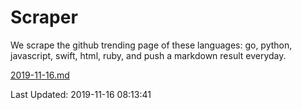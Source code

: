 # Scraper

We scrape the github trending page of these languages: go, python, javascript, swift, html, ruby, and push a markdown result everyday.

[2019-11-16.md](https://github.com/henson/Scraper/blob/master/2019-11-16.md)

Last Updated: 2019-11-16 08:13:41
